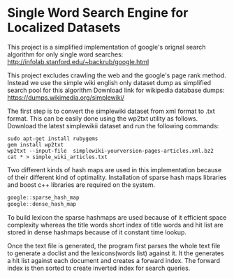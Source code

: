 # Single Word Search Engine for Localized Datasets 

This project is a simplified implementation of google's orignal search algorithm for only single word searches: http://infolab.stanford.edu/~backrub/google.html

This project excludes crawling the web and the google's page rank method. Instead we use the simple wiki english only dataset dump as simplified search pool for this algorithm 
Download link for wikipedia database dumps: https://dumps.wikimedia.org/simplewiki/

The first step is to convert the simplewiki dataset from xml format to .txt format. This can be easily done using the wp2txt utility as follows. Download the latest simplewikii dataset and run the following commands:
```linux
sudo apt-get install rubygems
gem install wp2txt
wp2txt --input-file  simplewiki-yourversion-pages-articles.xml.bz2
cat * > simple_wiki_articles.txt
```
Two different kinds of hash maps are used in this implementation because of their different kind of optimality. Installation of sparse hash maps libraries and boost c++ libraries are required on the system.
```C++
google::sparse_hash_map
google::dense_hash_map
```
To build lexicon the sparse hashmaps are used because of it efficient space complexity whereas the title words short index of title words and hit list are stored in dense hashmaps because of it constant time lookup. 

Once the text file is generated, the program first parses the whole text file to generate a doclist and the lexicons(words list) against it. It the generates a hit list against each document and creates a forward index. The forward index  is then sorted to create inverted index for search queries.



